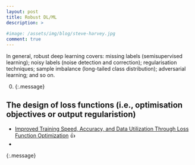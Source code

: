 ```yaml
---
layout: post
title: Robust DL/ML 
description: >
  
#image: /assets/img/blog/steve-harvey.jpg
comment: true
---
```


In general, robust deep learning covers: missing labels (semisupervised learning); noisy labels (noise detection and correction); regularisation techniques; sample imbalance (long-tailed class distribution); adversarial learning; and so on. 

0. [](#)
{:.message}

## The design of loss functions (i.e., optimisation objectives or output regularistion) 
* [Improved Training Speed, Accuracy, and Data Utilization Through Loss Function Optimization](https://arxiv.org/pdf/1905.11528.pdf) :+1:
* 
{:.message}




